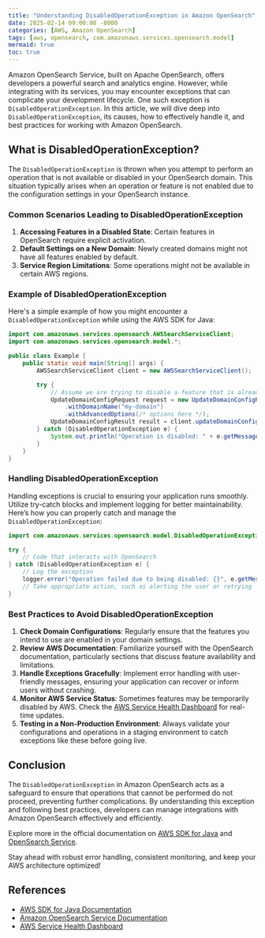 ```yaml
---
title: "Understanding DisabledOperationException in Amazon OpenSearch"
date: 2025-02-14 09:00:00 -0000
categories: [AWS, Amazon OpenSearch]
tags: [aws, opensearch, com.amazonaws.services.opensearch.model]
mermaid: true
toc: true
---
```



Amazon OpenSearch Service, built on Apache OpenSearch, offers developers a powerful search and analytics engine. However, while integrating with its services, you may encounter exceptions that can complicate your development lifecycle. One such exception is `DisabledOperationException`. In this article, we will dive deep into `DisabledOperationException`, its causes, how to effectively handle it, and best practices for working with Amazon OpenSearch.

## What is DisabledOperationException?

The `DisabledOperationException` is thrown when you attempt to perform an operation that is not available or disabled in your OpenSearch domain. This situation typically arises when an operation or feature is not enabled due to the configuration settings in your OpenSearch instance.

### Common Scenarios Leading to DisabledOperationException

1. **Accessing Features in a Disabled State**: Certain features in OpenSearch require explicit activation.
2. **Default Settings on a New Domain**: Newly created domains might not have all features enabled by default.
3. **Service Region Limitations**: Some operations might not be available in certain AWS regions.

### Example of DisabledOperationException

Here's a simple example of how you might encounter a `DisabledOperationException` while using the AWS SDK for Java:

```java
import com.amazonaws.services.opensearch.AWSSearchServiceClient;
import com.amazonaws.services.opensearch.model.*;

public class Example {
    public static void main(String[] args) {
        AWSSearchServiceClient client = new AWSSearchServiceClient();

        try {
            // Assume we are trying to disable a feature that is already disabled
            UpdateDomainConfigRequest request = new UpdateDomainConfigRequest()
                .withDomainName("my-domain")
                .withAdvancedOptions(/* options here */);
            UpdateDomainConfigResult result = client.updateDomainConfig(request);
        } catch (DisabledOperationException e) {
            System.out.println("Operation is disabled: " + e.getMessage());
        }
    }
}
```

### Handling DisabledOperationException

Handling exceptions is crucial to ensuring your application runs smoothly. Utilize try-catch blocks and implement logging for better maintainability. Here’s how you can properly catch and manage the `DisabledOperationException`:

```java
import com.amazonaws.services.opensearch.model.DisabledOperationException;

try {
    // Code that interacts with OpenSearch
} catch (DisabledOperationException e) {
    // Log the exception
    logger.error("Operation failed due to being disabled: {}", e.getMessage());
    // Take appropriate action, such as alerting the user or retrying
}
```

### Best Practices to Avoid DisabledOperationException

1. **Check Domain Configurations**: Regularly ensure that the features you intend to use are enabled in your domain settings.
2. **Review AWS Documentation**: Familiarize yourself with the OpenSearch documentation, particularly sections that discuss feature availability and limitations.
3. **Handle Exceptions Gracefully**: Implement error handling with user-friendly messages, ensuring your application can recover or inform users without crashing.
4. **Monitor AWS Service Status**: Sometimes features may be temporarily disabled by AWS. Check the [AWS Service Health Dashboard](https://status.aws.amazon.com/) for real-time updates.
5. **Testing in a Non-Production Environment**: Always validate your configurations and operations in a staging environment to catch exceptions like these before going live.

## Conclusion

The `DisabledOperationException` in Amazon OpenSearch acts as a safeguard to ensure that operations that cannot be performed do not proceed, preventing further complications. By understanding this exception and following best practices, developers can manage integrations with Amazon OpenSearch effectively and efficiently.

Explore more in the official documentation on [AWS SDK for Java](https://docs.aws.amazon.com/sdk-for-java/latest/developer-guide/home.html) and [OpenSearch Service](https://docs.aws.amazon.com/opensearch-service/latest/developerguide/what-is.html). 

Stay ahead with robust error handling, consistent monitoring, and keep your AWS architecture optimized! 

## References
- [AWS SDK for Java Documentation](https://docs.aws.amazon.com/sdk-for-java/latest/developer-guide/home.html)
- [Amazon OpenSearch Service Documentation](https://docs.aws.amazon.com/opensearch-service/latest/developerguide/what-is.html)
- [AWS Service Health Dashboard](https://status.aws.amazon.com/)